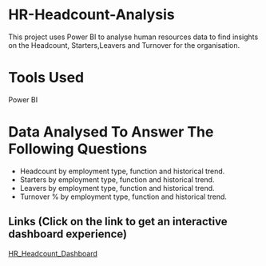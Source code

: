 # HR-Headcount-Analysis

This project uses Power BI to analyse human resources data to find insights on the Headcount, Starters,Leavers and Turnover for the organisation. 

# Tools Used
Power BI

# Data Analysed To Answer The Following Questions
 - Headcount by employment type, function and historical trend.
 - Starters by employment type, function and historical trend.
 - Leavers by employment type, function and historical trend.
 - Turnover % by employment type, function and historical trend.

 ##  Links (Click on the link to get an interactive dashboard experience)
[HR_Headcount_Dashboard](https://app.powerbi.com/view?r=eyJrIjoiMWJkODczZDctN2I0Yi00NzM3LWI3NzctYWY3NzY4ZDIxNDAxIiwidCI6ImM5OWEyZmQzLTY3NmMtNDQ2Ny04NjE4LWMxZTMzMGVlY2MyZCJ9)
